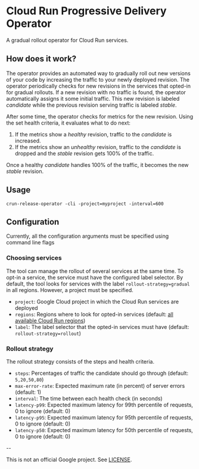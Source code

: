 # Cloud Run Progressive Delivery Operator

A gradual rollout operator for Cloud Run services.

## How does it work?

The operator provides an automated way to gradually roll out new versions of
your code by increasing the traffic to your newly deployed revision. The
operator periodically checks for new revisions in the services that opted-in for
gradual rollouts. If a new revision with no traffic is found, the operator
automatically assigns it some initial traffic. This new revision is labeled
*candidate* while the previous revision serving traffic is labeled *stable*.

After some time, the operator checks for metrics for the new revision. Using the
set health criteria, it evaluates what to do next:

1) If the metrics show a *healthy* revision, traffic to the *candidate* is
increased.
2) If the metrics show an *unhealthy* revision, traffic to the *candidate* is
dropped and the *stable* revision gets 100% of the traffic.

Once a healthy *candidate* handles 100% of the traffic, it becomes the new
*stable* revision.

## Usage

`crun-release-operator -cli -project=myproject -interval=600`

## Configuration

Currently, all the configuration arguments must be specified using command line
flags

### Choosing services

The tool can manage the rollout of several services at the same time. To opt-in
a service, the service must have the configured label selector. By default, the
tool looks for services with the label `rollout-strategy=gradual` in all
regions. However, a project must be specified.

- `project`: Google Cloud project in which the Cloud Run services are deployed
- `regions`: Regions where to look for opted-in services (default: [all
available Cloud Run regions](https://cloud.google.com/run/docs/locations))
- `label`: The label selector that the opted-in services must have (default:
`rollout-strategy=rollout`)

### Rollout strategy

The rollout strategy consists of the steps and health criteria.

- `steps`: Percentages of traffic the candidate should go through (default:
`5,20,50,80`)
- `max-error-rate`: Expected maximum rate (in percent) of server errors
(default: 1)
- `interval`: The time between each health check (in seconds)
- `latency-p99`: Expected maximum latency for 99th percentile of requests, 0 to
ignore (default: 0)
- `latency-p95`: Expected maximum latency for 95th percentile of requests, 0 to
ignore (default: 0)
- `latency-p50`: Expected maximum latency for 50th percentile of requests, 0 to
ignore (default: 0)

--

This is not an official Google project. See [LICENSE](./LICENSE).
